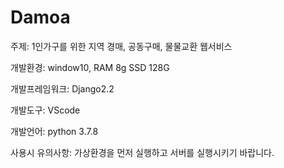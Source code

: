 # Damoa

주제: 1인가구를 위한 지역 경매, 공동구매, 물물교환 웹서비스

개발환경: window10, RAM 8g SSD 128G

개발프레임워크: Django2.2

개발도구: VScode

개발언어: python 3.7.8
<br>

사용시 유의사항: 가상환경을 먼저 실행하고 서버를 실행시키기 바랍니다.
